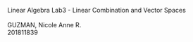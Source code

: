 Linear Algebra
Lab3 - Linear Combination and Vector Spaces
<br>
<br> GUZMAN, Nicole Anne R.
<br> 201811839

